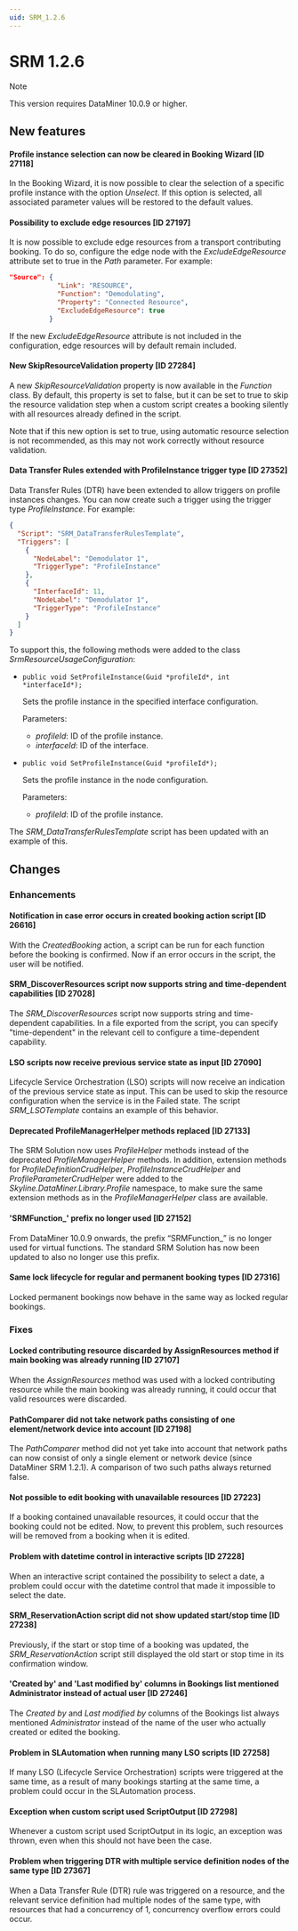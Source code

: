 ```yaml
---
uid: SRM_1.2.6
---
```


# SRM 1.2.6

> [!NOTE]
> This version requires DataMiner 10.0.9 or higher.

## New features

#### Profile instance selection can now be cleared in Booking Wizard \[ID 27118\]

In the Booking Wizard, it is now possible to clear the selection of a specific profile instance with the option *Unselect*. If this option is selected, all associated parameter values will be restored to the default values.

#### Possibility to exclude edge resources \[ID 27197\]

It is now possible to exclude edge resources from a transport contributing booking. To do so, configure the edge node with the *ExcludeEdgeResource* attribute set to true in the *Path* parameter. For example:

```json
"Source": {
            "Link": "RESOURCE",
            "Function": "Demodulating",
            "Property": "Connected Resource",
            "ExcludeEdgeResource": true
          }
```

If the new *ExcludeEdgeResource* attribute is not included in the configuration, edge resources will by default remain included.

#### New SkipResourceValidation property \[ID 27284\]

A new *SkipResourceValidation* property is now available in the *Function* class. By default, this property is set to false, but it can be set to true to skip the resource validation step when a custom script creates a booking silently with all resources already defined in the script.

Note that if this new option is set to true, using automatic resource selection is not recommended, as this may not work correctly without resource validation.

#### Data Transfer Rules extended with ProfileInstance trigger type \[ID 27352\]

Data Transfer Rules (DTR) have been extended to allow triggers on profile instances changes. You can now create such a trigger using the trigger type *ProfileInstance*. For example:

```json
{
  "Script": "SRM_DataTransferRulesTemplate",
  "Triggers": [
    {
      "NodeLabel": "Demodulator 1",
      "TriggerType": "ProfileInstance"
    },
    {
      "InterfaceId": 11,
      "NodeLabel": "Demodulator 1",
      "TriggerType": "ProfileInstance"
    }
  ]
}
```

To support this, the following methods were added to the class *SrmResourceUsageConfiguration*:

- `public void SetProfileInstance(Guid *profileId*, int *interfaceId*);`

  Sets the profile instance in the specified interface configuration.

  Parameters:

  - *profileId*: ID of the profile instance.
  - *interfaceId*: ID of the interface.

- `public void SetProfileInstance(Guid *profileId*);`

  Sets the profile instance in the node configuration.

  Parameters:

  - *profileId*: ID of the profile instance.

The *SRM_DataTransferRulesTemplate* script has been updated with an example of this.

## Changes

### Enhancements

#### Notification in case error occurs in created booking action script \[ID 26616\]

With the *CreatedBooking* action, a script can be run for each function before the booking is confirmed. Now if an error occurs in the script, the user will be notified.

#### SRM_DiscoverResources script now supports string and time-dependent capabilities \[ID 27028\]

The *SRM_DiscoverResources* script now supports string and time-dependent capabilities. In a file exported from the script, you can specify "time-dependent" in the relevant cell to configure a time-dependent capability.

#### LSO scripts now receive previous service state as input \[ID 27090\]

Lifecycle Service Orchestration (LSO) scripts will now receive an indication of the previous service state as input. This can be used to skip the resource configuration when the service is in the Failed state. The script *SRM_LSOTemplate* contains an example of this behavior.

#### Deprecated ProfileManagerHelper methods replaced \[ID 27133\]

The SRM Solution now uses *ProfileHelper* methods instead of the deprecated *ProfileManagerHelper* methods. In addition, extension methods for *ProfileDefinitionCrudHelper*, *ProfileInstanceCrudHelper* and *ProfileParameterCrudHelper* were added to the *Skyline.DataMiner.Library.Profile* namespace, to make sure the same extension methods as in the *ProfileManagerHelper* class are available.

#### 'SRMFunction\_' prefix no longer used \[ID 27152\]

From DataMiner 10.0.9 onwards, the prefix “SRMFunction\_” is no longer used for virtual functions. The standard SRM Solution has now been updated to also no longer use this prefix.

#### Same lock lifecycle for regular and permanent booking types \[ID 27316\]

Locked permanent bookings now behave in the same way as locked regular bookings.

### Fixes

#### Locked contributing resource discarded by AssignResources method if main booking was already running \[ID 27107\]

When the *AssignResources* method was used with a locked contributing resource while the main booking was already running, it could occur that valid resources were discarded.

#### PathComparer did not take network paths consisting of one element/network device into account \[ID 27198\]

The *PathComparer* method did not yet take into account that network paths can now consist of only a single element or network device (since DataMiner SRM 1.2.1). A comparison of two such paths always returned false.

#### Not possible to edit booking with unavailable resources \[ID 27223\]

If a booking contained unavailable resources, it could occur that the booking could not be edited. Now, to prevent this problem, such resources will be removed from a booking when it is edited.

#### Problem with datetime control in interactive scripts \[ID 27228\]

When an interactive script contained the possibility to select a date, a problem could occur with the datetime control that made it impossible to select the date.

#### SRM_ReservationAction script did not show updated start/stop time \[ID 27238\]

Previously, if the start or stop time of a booking was updated, the *SRM_ReservationAction* script still displayed the old start or stop time in its confirmation window.

#### 'Created by' and 'Last modified by' columns in Bookings list mentioned Administrator instead of actual user \[ID 27246\]

The *Created by* and *Last modified by* columns of the Bookings list always mentioned *Administrator* instead of the name of the user who actually created or edited the booking.

#### Problem in SLAutomation when running many LSO scripts \[ID 27258\]

If many LSO (Lifecycle Service Orchestration) scripts were triggered at the same time, as a result of many bookings starting at the same time, a problem could occur in the SLAutomation process.

#### Exception when custom script used ScriptOutput \[ID 27298\]

Whenever a custom script used ScriptOutput in its logic, an exception was thrown, even when this should not have been the case.

#### Problem when triggering DTR with multiple service definition nodes of the same type \[ID 27367\]

When a Data Transfer Rule (DTR) rule was triggered on a resource, and the relevant service definition had multiple nodes of the same type, with resources that had a concurrency of 1, concurrency overflow errors could occur.
